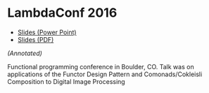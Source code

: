 LambdaConf 2016
===============

-   [Slides (Power Point)](http://talks.jle.im/lambdaconf-2016/FCDIP-LambdaConf16.pptx "Slides (Power Point)")
-   [Slides (PDF)](http://talks.jle.im/lambdaconf-2016/FCDIP-LambdaConf16.pdf "Slides (PDF)")

*(Annotated)*

Functional programming conference in Boulder, CO. Talk was on
applications of the Functor Design Pattern and Comonads/Cokleisli
Composition to Digital Image Processing